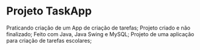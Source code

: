 # Projeto TaskApp
 Praticando criação de um App de criação de tarefas;
 Projeto criado e não finalizado;
 Feito com Java, Java Swing e MySQL;
 Projeto de uma aplicação para criação de tarefas escolares;
